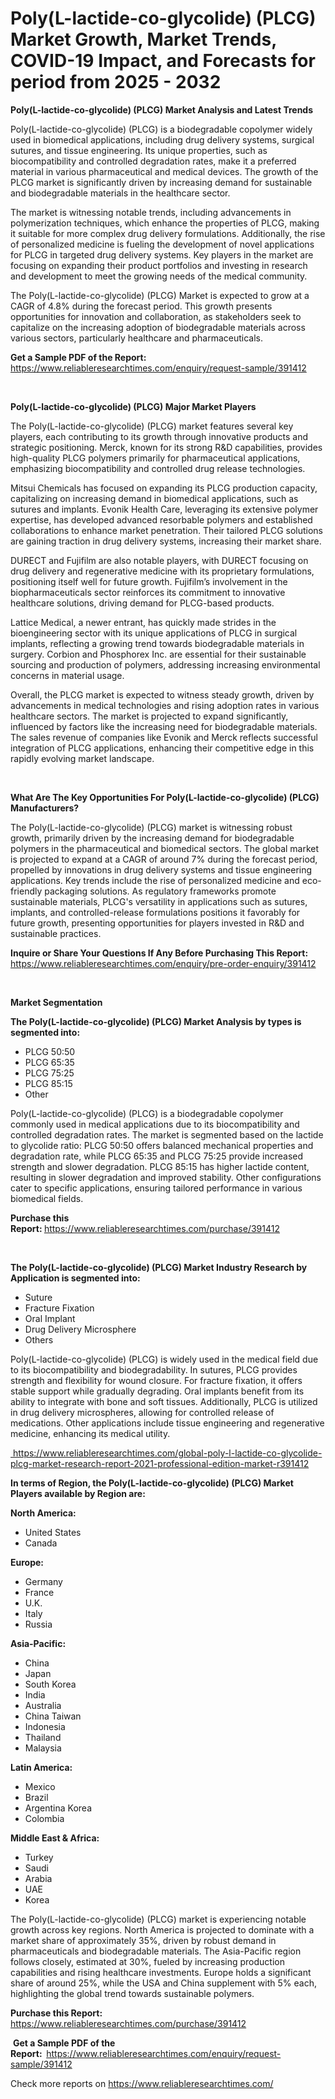 <p><h1>Poly(L-lactide-co-glycolide) (PLCG) Market Growth, Market Trends, COVID-19 Impact, and Forecasts for period from 2025 - 2032</h1></p><p><strong>Poly(L-lactide-co-glycolide) (PLCG) Market Analysis and Latest Trends</strong></p>
<p><p>Poly(L-lactide-co-glycolide) (PLCG) is a biodegradable copolymer widely used in biomedical applications, including drug delivery systems, surgical sutures, and tissue engineering. Its unique properties, such as biocompatibility and controlled degradation rates, make it a preferred material in various pharmaceutical and medical devices. The growth of the PLCG market is significantly driven by increasing demand for sustainable and biodegradable materials in the healthcare sector. </p><p>The market is witnessing notable trends, including advancements in polymerization techniques, which enhance the properties of PLCG, making it suitable for more complex drug delivery formulations. Additionally, the rise of personalized medicine is fueling the development of novel applications for PLCG in targeted drug delivery systems. Key players in the market are focusing on expanding their product portfolios and investing in research and development to meet the growing needs of the medical community.</p><p>The Poly(L-lactide-co-glycolide) (PLCG) Market is expected to grow at a CAGR of 4.8% during the forecast period. This growth presents opportunities for innovation and collaboration, as stakeholders seek to capitalize on the increasing adoption of biodegradable materials across various sectors, particularly healthcare and pharmaceuticals.</p></p>
<p><strong>Get a Sample PDF of the Report:&nbsp;</strong> <a href="https://www.reliableresearchtimes.com/enquiry/request-sample/391412?utm_campaign=2719&utm_medium=2&utm_source=Github&utm_content=ia&utm_term=29032025&utm_id=polyl-lactide-co-glycolide-plcg">https://www.reliableresearchtimes.com/enquiry/request-sample/391412</a></p>
<p>&nbsp;</p>
<p><strong>Poly(L-lactide-co-glycolide) (PLCG) Major Market Players</strong></p>
<p><p>The Poly(L-lactide-co-glycolide) (PLCG) market features several key players, each contributing to its growth through innovative products and strategic positioning. Merck, known for its strong R&D capabilities, provides high-quality PLCG polymers primarily for pharmaceutical applications, emphasizing biocompatibility and controlled drug release technologies.</p><p>Mitsui Chemicals has focused on expanding its PLCG production capacity, capitalizing on increasing demand in biomedical applications, such as sutures and implants. Evonik Health Care, leveraging its extensive polymer expertise, has developed advanced resorbable polymers and established collaborations to enhance market penetration. Their tailored PLCG solutions are gaining traction in drug delivery systems, increasing their market share.</p><p>DURECT and Fujifilm are also notable players, with DURECT focusing on drug delivery and regenerative medicine with its proprietary formulations, positioning itself well for future growth. Fujifilm’s involvement in the biopharmaceuticals sector reinforces its commitment to innovative healthcare solutions, driving demand for PLCG-based products.</p><p>Lattice Medical, a newer entrant, has quickly made strides in the bioengineering sector with its unique applications of PLCG in surgical implants, reflecting a growing trend towards biodegradable materials in surgery. Corbion and Phosphorex Inc. are essential for their sustainable sourcing and production of polymers, addressing increasing environmental concerns in material usage.</p><p>Overall, the PLCG market is expected to witness steady growth, driven by advancements in medical technologies and rising adoption rates in various healthcare sectors. The market is projected to expand significantly, influenced by factors like the increasing need for biodegradable materials. The sales revenue of companies like Evonik and Merck reflects successful integration of PLCG applications, enhancing their competitive edge in this rapidly evolving market landscape.</p></p>
<p>&nbsp;</p>
<p><strong>What Are The Key Opportunities For Poly(L-lactide-co-glycolide) (PLCG) Manufacturers?</strong></p>
<p><p>The Poly(L-lactide-co-glycolide) (PLCG) market is witnessing robust growth, primarily driven by the increasing demand for biodegradable polymers in the pharmaceutical and biomedical sectors. The global market is projected to expand at a CAGR of around 7% during the forecast period, propelled by innovations in drug delivery systems and tissue engineering applications. Key trends include the rise of personalized medicine and eco-friendly packaging solutions. As regulatory frameworks promote sustainable materials, PLCG's versatility in applications such as sutures, implants, and controlled-release formulations positions it favorably for future growth, presenting opportunities for players invested in R&D and sustainable practices.</p></p>
<p><strong>Inquire or Share Your Questions If Any Before Purchasing This Report:</strong> <a href="https://www.reliableresearchtimes.com/enquiry/pre-order-enquiry/391412?utm_campaign=2719&utm_medium=2&utm_source=Github&utm_content=ia&utm_term=29032025&utm_id=polyl-lactide-co-glycolide-plcg">https://www.reliableresearchtimes.com/enquiry/pre-order-enquiry/391412</a></p>
<p>&nbsp;</p>
<p><strong>Market Segmentation</strong></p>
<p><strong>The Poly(L-lactide-co-glycolide) (PLCG) Market Analysis by types is segmented into:</strong></p>
<p><ul><li>PLCG 50:50</li><li>PLCG 65:35</li><li>PLCG 75:25</li><li>PLCG 85:15</li><li>Other</li></ul></p>
<p><p>Poly(L-lactide-co-glycolide) (PLCG) is a biodegradable copolymer commonly used in medical applications due to its biocompatibility and controlled degradation rates. The market is segmented based on the lactide to glycolide ratio: PLCG 50:50 offers balanced mechanical properties and degradation rate, while PLCG 65:35 and PLCG 75:25 provide increased strength and slower degradation. PLCG 85:15 has higher lactide content, resulting in slower degradation and improved stability. Other configurations cater to specific applications, ensuring tailored performance in various biomedical fields.</p></p>
<p><strong>Purchase this Report:&nbsp;</strong><a href="https://www.reliableresearchtimes.com/purchase/391412?utm_campaign=2719&utm_medium=2&utm_source=Github&utm_content=ia&utm_term=29032025&utm_id=polyl-lactide-co-glycolide-plcg">https://www.reliableresearchtimes.com/purchase/391412</a></p>
<p>&nbsp;</p>
<p><strong>The Poly(L-lactide-co-glycolide) (PLCG) Market Industry Research by Application is segmented into:</strong></p>
<p><ul><li>Suture</li><li>Fracture Fixation</li><li>Oral Implant</li><li>Drug Delivery Microsphere</li><li>Others</li></ul></p>
<p><p>Poly(L-lactide-co-glycolide) (PLCG) is widely used in the medical field due to its biocompatibility and biodegradability. In sutures, PLCG provides strength and flexibility for wound closure. For fracture fixation, it offers stable support while gradually degrading. Oral implants benefit from its ability to integrate with bone and soft tissues. Additionally, PLCG is utilized in drug delivery microspheres, allowing for controlled release of medications. Other applications include tissue engineering and regenerative medicine, enhancing its medical utility.</p></p>
<p><a href="https://www.reliableresearchtimes.com/global-poly-l-lactide-co-glycolide-plcg-market-research-report-2021-professional-edition-market-r391412?utm_campaign=2719&utm_medium=2&utm_source=Github&utm_content=ia&utm_term=29032025&utm_id=polyl-lactide-co-glycolide-plcg">&nbsp;https://www.reliableresearchtimes.com/global-poly-l-lactide-co-glycolide-plcg-market-research-report-2021-professional-edition-market-r391412</a></p>
<p><strong>In terms of Region, the Poly(L-lactide-co-glycolide) (PLCG) Market Players available by Region are:</strong></p>
<p>
    <p> <strong> North America: </strong>
        <ul>
            <li>United States</li>
            <li>Canada</li>
        </ul>
        </p> 
    <p> <strong> Europe: </strong>
        <ul>
            <li>Germany</li>
            <li>France</li>
            <li>U.K.</li>
            <li>Italy</li>
            <li>Russia</li>
        </ul>
        </p> 
    <p> <strong> Asia-Pacific: </strong>
        <ul>
            <li>China</li>
            <li>Japan</li>
            <li>South Korea</li>
            <li>India</li>
            <li>Australia</li>
            <li>China Taiwan</li>
            <li>Indonesia</li>
            <li>Thailand</li>
            <li>Malaysia</li>
        </ul>
        </p> 
    <p> <strong> Latin America: </strong>
        <ul>
            <li>Mexico</li>
            <li>Brazil</li>
            <li>Argentina Korea</li>
            <li>Colombia</li>
        </ul>
        </p> 
    <p> <strong> Middle East & Africa: </strong>
        <ul>
            <li>Turkey</li>
            <li>Saudi</li>
            <li>Arabia</li>
            <li>UAE</li>
            <li>Korea</li>
        </ul>
    </p>
    </p>
<p><p>The Poly(L-lactide-co-glycolide) (PLCG) market is experiencing notable growth across key regions. North America is projected to dominate with a market share of approximately 35%, driven by robust demand in pharmaceuticals and biodegradable materials. The Asia-Pacific region follows closely, estimated at 30%, fueled by increasing production capabilities and rising healthcare investments. Europe holds a significant share of around 25%, while the USA and China supplement with 5% each, highlighting the global trend towards sustainable polymers.</p></p>
<p><strong>Purchase this Report: </strong><a href="https://www.reliableresearchtimes.com/purchase/391412?utm_campaign=2719&utm_medium=2&utm_source=Github&utm_content=ia&utm_term=29032025&utm_id=polyl-lactide-co-glycolide-plcg">https://www.reliableresearchtimes.com/purchase/391412</a></p>
<p>&nbsp;<strong>Get a Sample PDF of the Report:&nbsp;&nbsp;</strong><a href="https://www.reliableresearchtimes.com/enquiry/request-sample/391412?utm_campaign=2719&utm_medium=2&utm_source=Github&utm_content=ia&utm_term=29032025&utm_id=polyl-lactide-co-glycolide-plcg">https://www.reliableresearchtimes.com/enquiry/request-sample/391412</a></p>
<p><strong></strong></p>
<p>Check more reports on <a href="https://www.reliableresearchtimes.com/?utm_campaign=2719&utm_medium=2&utm_source=Github&utm_content=ia&utm_term=29032025&utm_id=polyl-lactide-co-glycolide-plcg">https://www.reliableresearchtimes.com/</a></p>